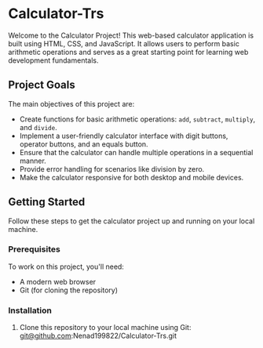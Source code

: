 # Calculator-Trs
Welcome to the Calculator Project! This web-based calculator application is built using HTML, CSS, and JavaScript. It allows users to perform basic arithmetic operations and serves as a great starting point for learning web development fundamentals.
## Project Goals

The main objectives of this project are:

- Create functions for basic arithmetic operations: `add`, `subtract`, `multiply`, and `divide`.
- Implement a user-friendly calculator interface with digit buttons, operator buttons, and an equals button.
- Ensure that the calculator can handle multiple operations in a sequential manner.
- Provide error handling for scenarios like division by zero.
- Make the calculator responsive for both desktop and mobile devices.

## Getting Started

Follow these steps to get the calculator project up and running on your local machine.

### Prerequisites

To work on this project, you'll need:

- A modern web browser
- Git (for cloning the repository)

### Installation

1. Clone this repository to your local machine using Git:
git@github.com:Nenad199822/Calculator-Trs.git